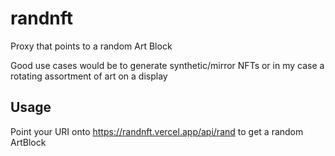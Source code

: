 # randnft

Proxy that points to a random Art Block

Good use cases would be to generate synthetic/mirror NFTs or in my case a rotating assortment of art on a display

## Usage

Point your URI onto https://randnft.vercel.app/api/rand to get a random ArtBlock